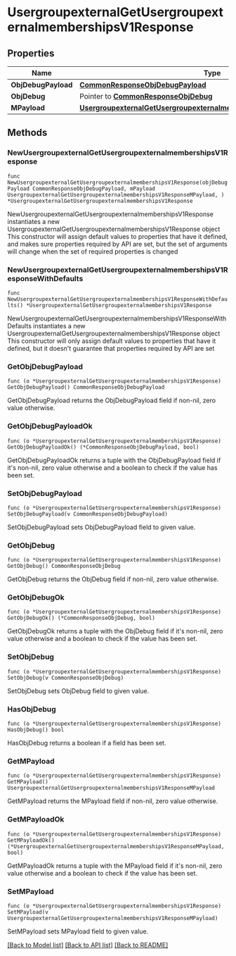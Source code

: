 # UsergroupexternalGetUsergroupexternalmembershipsV1Response

## Properties

Name | Type | Description | Notes
------------ | ------------- | ------------- | -------------
**ObjDebugPayload** | [**CommonResponseObjDebugPayload**](CommonResponseObjDebugPayload.md) |  | 
**ObjDebug** | Pointer to [**CommonResponseObjDebug**](CommonResponseObjDebug.md) |  | [optional] 
**MPayload** | [**UsergroupexternalGetUsergroupexternalmembershipsV1ResponseMPayload**](UsergroupexternalGetUsergroupexternalmembershipsV1ResponseMPayload.md) |  | 

## Methods

### NewUsergroupexternalGetUsergroupexternalmembershipsV1Response

`func NewUsergroupexternalGetUsergroupexternalmembershipsV1Response(objDebugPayload CommonResponseObjDebugPayload, mPayload UsergroupexternalGetUsergroupexternalmembershipsV1ResponseMPayload, ) *UsergroupexternalGetUsergroupexternalmembershipsV1Response`

NewUsergroupexternalGetUsergroupexternalmembershipsV1Response instantiates a new UsergroupexternalGetUsergroupexternalmembershipsV1Response object
This constructor will assign default values to properties that have it defined,
and makes sure properties required by API are set, but the set of arguments
will change when the set of required properties is changed

### NewUsergroupexternalGetUsergroupexternalmembershipsV1ResponseWithDefaults

`func NewUsergroupexternalGetUsergroupexternalmembershipsV1ResponseWithDefaults() *UsergroupexternalGetUsergroupexternalmembershipsV1Response`

NewUsergroupexternalGetUsergroupexternalmembershipsV1ResponseWithDefaults instantiates a new UsergroupexternalGetUsergroupexternalmembershipsV1Response object
This constructor will only assign default values to properties that have it defined,
but it doesn't guarantee that properties required by API are set

### GetObjDebugPayload

`func (o *UsergroupexternalGetUsergroupexternalmembershipsV1Response) GetObjDebugPayload() CommonResponseObjDebugPayload`

GetObjDebugPayload returns the ObjDebugPayload field if non-nil, zero value otherwise.

### GetObjDebugPayloadOk

`func (o *UsergroupexternalGetUsergroupexternalmembershipsV1Response) GetObjDebugPayloadOk() (*CommonResponseObjDebugPayload, bool)`

GetObjDebugPayloadOk returns a tuple with the ObjDebugPayload field if it's non-nil, zero value otherwise
and a boolean to check if the value has been set.

### SetObjDebugPayload

`func (o *UsergroupexternalGetUsergroupexternalmembershipsV1Response) SetObjDebugPayload(v CommonResponseObjDebugPayload)`

SetObjDebugPayload sets ObjDebugPayload field to given value.


### GetObjDebug

`func (o *UsergroupexternalGetUsergroupexternalmembershipsV1Response) GetObjDebug() CommonResponseObjDebug`

GetObjDebug returns the ObjDebug field if non-nil, zero value otherwise.

### GetObjDebugOk

`func (o *UsergroupexternalGetUsergroupexternalmembershipsV1Response) GetObjDebugOk() (*CommonResponseObjDebug, bool)`

GetObjDebugOk returns a tuple with the ObjDebug field if it's non-nil, zero value otherwise
and a boolean to check if the value has been set.

### SetObjDebug

`func (o *UsergroupexternalGetUsergroupexternalmembershipsV1Response) SetObjDebug(v CommonResponseObjDebug)`

SetObjDebug sets ObjDebug field to given value.

### HasObjDebug

`func (o *UsergroupexternalGetUsergroupexternalmembershipsV1Response) HasObjDebug() bool`

HasObjDebug returns a boolean if a field has been set.

### GetMPayload

`func (o *UsergroupexternalGetUsergroupexternalmembershipsV1Response) GetMPayload() UsergroupexternalGetUsergroupexternalmembershipsV1ResponseMPayload`

GetMPayload returns the MPayload field if non-nil, zero value otherwise.

### GetMPayloadOk

`func (o *UsergroupexternalGetUsergroupexternalmembershipsV1Response) GetMPayloadOk() (*UsergroupexternalGetUsergroupexternalmembershipsV1ResponseMPayload, bool)`

GetMPayloadOk returns a tuple with the MPayload field if it's non-nil, zero value otherwise
and a boolean to check if the value has been set.

### SetMPayload

`func (o *UsergroupexternalGetUsergroupexternalmembershipsV1Response) SetMPayload(v UsergroupexternalGetUsergroupexternalmembershipsV1ResponseMPayload)`

SetMPayload sets MPayload field to given value.



[[Back to Model list]](../README.md#documentation-for-models) [[Back to API list]](../README.md#documentation-for-api-endpoints) [[Back to README]](../README.md)


